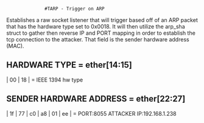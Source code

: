
                  #TARP - Trigger on ARP 

Establishes a raw socket listener that will trigger based
off of an ARP packet that has the hardware type set to 0x0018.
It will then utilize the arp_sha struct to gather then reverse
IP and PORT mapping in order to establish the tcp connection to
the attacker. That field is the sender hardware address (MAC).

HARDWARE TYPE = ether[14:15] 
-------------
| 00 |  18  | = IEEE 1394 hw type



SENDER HARDWARE ADDRESS = ether[22:27]
-------------------------------
| 1f | 77 | c0 | a8 | 01 | ee |   = PORT:8055       ATTACKER IP:192.168.1.238
 
